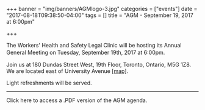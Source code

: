 +++
banner = "img/banners/AGMlogo-3.jpg"
categories = ["events"]
date = "2017-08-18T09:38:50-04:00"
tags = []
title = "AGM - September 19, 2017 at 6:00pm"

+++


The Workers' Health and Safety Legal Clinic will be hosting its Annual General Meeting on Tuesday, September 19th, 2017 at 6:00pm.<span style="font-size: 1rem;"><br></span>

Join us at 180 Dundas Street West, 19th Floor, Toronto, Ontario, M5G 1Z8. We are located east of University Avenue [[map]](https://www.google.ca/maps/place/180+Dundas+St+W,+Toronto,+ON+M5G+1Z8/@43.6553401,-79.3888502,17z/data=!4m13!1m7!3m6!1s0x882b34c95da7b23f:0xd3ee4b71d5ce1cf7!2s180+Dundas+St+W,+Toronto,+ON+M5G+1Z8!3b1!8m2!3d43.6553401!4d-79.3866615!3m4!1s0x882b34c95da7b23f:0xd3ee4b71d5ce1cf7!8m2!3d43.6553401!4d-79.3866615).

Light refreshments will be served.

<hr>

Click here to access a .PDF version of the AGM agenda.